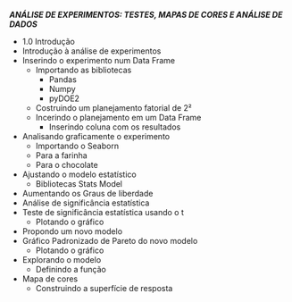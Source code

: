<em><strong>ANÁLISE DE EXPERIMENTOS: TESTES, MAPAS DE CORES E ANÁLISE DE DADOS</strong></em>
<ul>
 	<li>1.0 Introdução</li>
 	<li>Introdução à análise de experimentos</li>
 	<li>Inserindo o experimento num Data Frame
<ul>
 	<li>Importando as bibliotecas
<ul>
 	<li>Pandas</li>
 	<li>Numpy</li>
 	<li>pyDOE2</li>
</ul>
</li>
 	<li>Costruindo um planejamento fatorial de 2²</li>
 	<li>Incerindo o planejamento em um Data Frame
<ul>
 	<li>Inserindo coluna com os resultados</li>
</ul>
</li>
</ul>
</li>
 	<li>Analisando graficamente o experimento
<ul>
 	<li>Importando o Seaborn</li>
 	<li>Para a farinha</li>
 	<li>Para o chocolate</li>
</ul>
</li>
 	<li>Ajustando o modelo estatístico
<ul>
 	<li>Bibliotecas Stats Model</li>
</ul>
</li>
 	<li>Aumentando os Graus de liberdade</li>
 	<li>Análise de significância estatística</li>
 	<li>Teste de significância estatística usando o t
<ul>
 	<li>Plotando o gráfico</li>
</ul>
</li>
 	<li>Propondo um novo modelo</li>
 	<li>Gráfico Padronizado de Pareto do novo modelo
<ul>
 	<li>Plotando o gráfico</li>
</ul>
</li>
 	<li>Explorando o modelo
<ul>
 	<li>Definindo a função</li>
</ul>
</li>
 	<li>Mapa de cores
<ul>
 	<li>Construindo a superfície de resposta</li>
</ul>
</li>
</ul>
